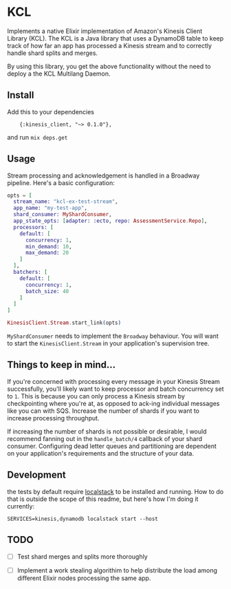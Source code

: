 # KCL

Implements a native Elixir implementation of Amazon's Kinesis Client Library
(KCL). The KCL is a Java library that uses a DynamoDB table to keep track of
how far an app has processed a Kinesis stream and to correctly handle shard
splits and merges.

By using this library, you get the above functionality without the need to
deploy a the KCL Multilang Daemon.


## Install
Add this to your dependencies
```
    {:kinesis_client, "~> 0.1.0"},
```
and run `mix deps.get`

## Usage

Stream processing and acknowledgement is handled in a Broadway pipeline. Here's
a basic configuration:

```elixir
opts = [
  stream_name: "kcl-ex-test-stream",
  app_name: "my-test-app",
  shard_consumer: MyShardConsumer,
  app_state_opts: [adapter: :ecto, repo: AssessmentService.Repo],
  processors: [
    default: [
      concurrency: 1,
      min_demand: 10,
      max_demand: 20
    ]
  ],
  batchers: [
    default: [
      concurrency: 1,
      batch_size: 40
    ]
  ]
]

KinesisClient.Stream.start_link(opts)
```

`MyShardConsumer` needs to implement the `Broadway` behaviour. You will want to
start the `KinesisClient.Stream` in your application's supervision tree.


## Things to keep in mind...

If you're concerned with processing every message in your Kinesis Stream
successfully, you'll likely want to keep processor and batch concurrency set to `1`.
This is because you can only process a Kinesis stream by checkpointing where
you're at, as opposed to ack-ing individual messages like you can with SQS.
Increase the number of shards if you want to increase processing throughput.

If increasing the number of shards is not possible or desirable, I would
recommend fanning out in the `handle_batch/4` callback of your shard consumer. 
Configuring dead letter queues and partitioning are dependent on your
application's requirements and the structure of your data.


## Development

the tests by default require
[localstack](https://github.com/localstack/localstack) to be installed and
running. How to do that is outside the scope of this readme, but here's how I'm
doing it currently:
```
SERVICES=kinesis,dynamodb localstack start --host
```

## TODO
- [ ] Test shard merges and splits more thoroughly
- [ ] Implement a work stealing algorithim to help distribute the load among
  different Elixir nodes processing the same app.


